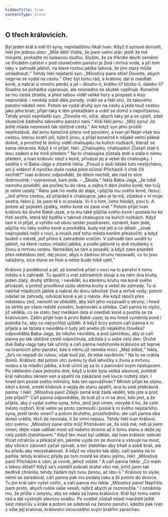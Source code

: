 ```yaml
---
hiddenTitle: true
contentType: prose
---
```


<section>

# O třech královicích.

Byl jeden král a měl tří syny, nejmladšímu říkali Ivan. Když ti synové dorostli, řekl jim jednou otec: „Milé děti! Vidíte, že jsem velmi stár; jestli že mě milujete, prokažte mí laskavou službu. Slyším, že za třikráte devíti zeměmi ve třicátém cařství v pod-slunečném panství je živá i mrtvá voda, a při tom taky v zahradě jabloň, na které rostou jablka taková, že jimi starý může omládnouti.“ Tehdy řekl nejstarší syn: „Milostivý pane otče! Dovolte, abych nejprve se vydal na cestu.“ Otec byl tomu rád, a královic dal si osedlati koně, a nabral si mnoho peněz a jel – dlouho-li, krátko-li? blízko-li, daleko-li? Snadno se pohádka vypravuje, ale nesnadno se skutek vyplňuje. Konečně se mu cesta ztratila, a před sebou viděl veliké hory a propasti a lesy neproniklé: i nevěda sobě dále porady, vrátil se a řekl otci, že takového panství nikdež není. Potom se vydal druhý syn na cestu a jeda touž cestou jako jeho bratr, přijel taky k těm překážkám a vrátil se domů s nepořízenou. Tehdy prosil nejmladší syn; „Dovolte mi, otče, abych taky jel a se ujistil, zdali skutečně žádného takového panství není.“ Král řekl jemu: „Milý synu! Jsi ještě mlada nesneseš tak obtížné cesty.“ Ale když syn jeho prošití nepřestával, dal jemu konečně přece své povolení, a Ivan jel Nejel však tou cestou, kterou bratří jeli, nýbrž jinou, a přijel konečně k nějaké velmi pěkné dolině, a prostřed té doliny viděl chaloupku na kuřích nožkách, kteráž se sama obracela. Když k ní přijel, řekl: „Chaloupko, chaloupko! Zůstaň stati k lesu zadem a ke mně předem.“ Na to chaloupka zůstala stati a stála k němu předem, a Ivan královic slezl s koně, přivázal jej a vešel do chaloupky. I seděla v ní Baba-Jaga a zlostně řekla: „Posud o duši lidské tuto neslýcháno, ani jí vídáno! A nyníčko duše ruská před očima! Přicházíš-li chtě čili nechtě?“ Ivan královic odpověděl, že dílem nechtě, ale nad to více dobrovolně; i vypravoval, kam jede. – „Škoda,“ řekla Baba-Jaga, „že tobě nemohu povědíti; ale počkej tu do rána, a zejtra ti dám jiného koně; ten tvůj je velmi ustalý.“ Ráno pak ho vedla do stáje, i půjčila mu svého koně, řkouc: „Jeď přímo cestou, až přijedeš k chaloupce, jako je ta má, zůstává v ní moje sestra; řekni jí, že jsem tě k ní poslala. Ví-li o tom, čeho hledáš, poví ti. A potom až pojedeš zpátky, mého koně mí zase vrat.“ Potom přijel Ivan královic ke druhé Babě-Jaze, a ta mu také půjčila svého koně i poslala ho ke třetí sestře, která též bydlila v takové chaloupce na kuřích nožkách. Když tam k ní přijel, a vyřídiv od obou sester pozdravení, oznámil, kam jede, půjčila mu taky svého koně a pověděla, kudy má jetí a co dělati: „Jinak neprojedeš nežli v nocí, a musíš zeď toho města koněm přeskočiti; a když budeš v městě, jeď přímo k zahradním vratům. V zahradě tam uvidíš tu jabloň, na které rostou mladicí jablka, a podle jabloně ty dvě studánky s živou a mrtvou vodou. Nemeškej se tam a pospěš; a když zase pojedeš přes městskou zeď, dej pozor, abys o žádnou strunu nezavadil, co tu jsou nataženy, sice stane se hluk a nelze bude tobě ujetí,“

Královic jí poděkoval a jel, až konečně přijel v noci na to panství k tomu městu a k zahradě. Tu spatřil u vrat zahradních sloup a na něm dva kruhy, jeden zlatý, druhý stříbrný; i nevěděl, ku kterému kruhu má koně svého přivázati, a protož provlíknul uzdu oběma kruhy a vešel do zahrady. Tu si natrhal mladících jablek a nabral do dvou lahviček živé a mrtvé vody; potom odešel ze zahrady, odvázal koně a jel z města. Ale když skočil přes městskou zeď, nemohl se uhleděti, aby kůň jeho nezavadil o struny; i hned se strhlo po všem městě zvonění, bubnování a střelba. Caři panna to slyšíc, již věděla, co se stalo; bez meškání dala si osedlati koně a pustila se za královicem. Zatím přijel Ivan k první Babě-Jaze; ta mu hned vyměnila koně i pobídla ho, aby co nejrychleji ujížděl. A když brzy potom caři panna k ní přijela a se tázala s neviděla-li tudy jeti anebo jiti nějakého člověka? odpověděla Baba-Jaga, že nikoho neviděla, a pod záminkou, aby si caři panna po tak obtížné cestě odpočinula, zdržela ji u sebe celý den. Druhé dvě Baby-Jagy taky tak učinily a caři panna nedohonila královice až teprve na hranicích jeho panství, kde k němu jíž neměla moci. „Máš štěstí,“ řekla, „že’s mi nepadl do rukou; však buď jíst, že tebe navštívím.“ Na to se vrátila domů. Královic dal potom otci svému ty dvě lahvičky s živou a mrtvou vodou a ta mladící jablka, a král učinil jej za to v panování svým nástupcem. Po některém čase jednoho dne, když u krále byla veliká slavnost, pohlédl král náhodou oknem ven a spatřil na zakázané své louce rozbitý stan. I hned tam poslal svého ministra, kdo ten opovážlivec? Ministr přijel ke stanu, slezl s koně, smekl klobouk a vejda do stanu spatřil, ana tu sedí překrásná panna. I řekl: „Milostivá paní! Zdejší země král žádá věděti, kdo jste a proč jste přijeli?“ Caři panna odpověděla, že král jíž o ní se doví, kdo jest, a že přijela, aby jí vydal svého syna, toho, jenž jest vinen; nevydá-li ho, že celé město rozboří. Král velmi se proto zarmoutil i poslal k ní svého nejstaršího syna, jestli tento vinen? a potom druhého, prostředního; ale caři panna oba domů vrátila, těch že nevolala, ti že vinni nejsou. Tehdy řekl Ivan královic otci svému: „Milostivý pane otče můj! Přiznávám se, že volá mě, neb já jsem vinen; dejte však udělati most od našeho dvorce až k tomu stanu a dejte jej celý pobiti zlatohlavem.“ Když ten most byl udělán, dal Ivan královic sebrati třicet ožralcův a přikázal jím, jakmile vyjde on ze dvorce a vstoupí na most, aby všickni zároveň začali zpívati, a ten zlatohlav aby trhali a sobě brali, ale ku předu aby nevyskakovali. A když se všecko tak dálo, caři panna na to patřila: tehdy královic přijda po tom mostě ke stanu jejímu, řekl: „Milostivá paní! Přicházím k vám, já vinník, jehož voláte.“ A caři panna řekla: „Co mám s tebou dělati? Když se’s osmělil pobrati drahé věci mé, jichž jsem tak bedlivě chránila, tehdy žádám býti tvou ženou, ač libo-li.“ Královic to slyše, velmi se zaradoval; caři panna pak mu podala ruku a šli potom do dvorce. Tu jím král sám vyšel vstříc, a caři panna mu řekla: „Milostivý pane! Nepřišla jsem proto, abych rušila vaše veselí, nýbrž abych je rozmnožila.“ I oznámila mu, že přišla v úmyslu, aby se vdala za Ivana královice. Král byl tomu velmi rád a dal vystrojiti slavnou svatbu. Po svatbě zůstali mladí manželé ještě šest měsícův u krále a potom se odebrali na ženino panství, kdežto pak Ivan z vůle její kraloval, království otcovského svým bratřím zanechav.

</section>
